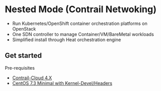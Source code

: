 # Nested Mode (Contrail Netwoking)

* Run Kubernetes/OpenShift container orchestration platforms on OpenStack
* One SDN controller to manage Container/VM/BareMetal workloads
* Simplified install through Heat orchestration engine

## Get started

Pre-requisites

* [Contrail-Cloud 4.X](https://www.juniper.net/support/downloads/?p=contrail#sw)
* [CentOS 7.3 Minimal with Kernel-Devel/Headers](http://10.84.5.120/cs-shared//images/centos-nested-image.img)
